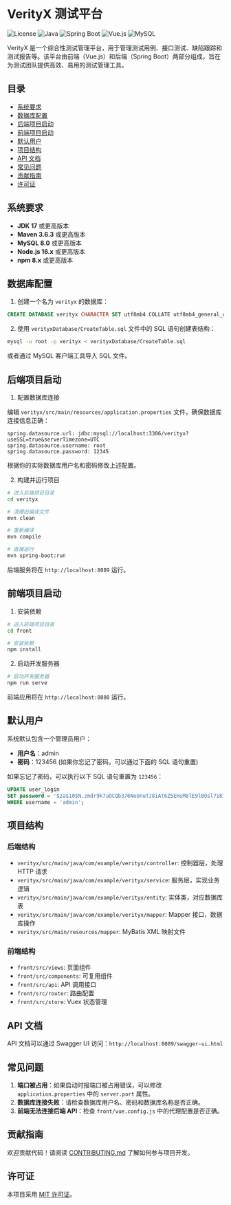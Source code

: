 # VerityX 测试平台

![License](https://img.shields.io/badge/license-MIT-blue.svg)
![Java](https://img.shields.io/badge/Java-17-orange)
![Spring Boot](https://img.shields.io/badge/Spring%20Boot-3.x-green)
![Vue.js](https://img.shields.io/badge/Vue.js-3.x-brightgreen)
![MySQL](https://img.shields.io/badge/MySQL-8.0-blue)

VerityX 是一个综合性测试管理平台，用于管理测试用例、接口测试、缺陷跟踪和测试报告等。该平台由前端（Vue.js）和后端（Spring Boot）两部分组成，旨在为测试团队提供高效、易用的测试管理工具。

## 目录

- [系统要求](#系统要求)
- [数据库配置](#数据库配置)
- [后端项目启动](#后端项目启动)
- [前端项目启动](#前端项目启动)
- [默认用户](#默认用户)
- [项目结构](#项目结构)
- [API 文档](#api-文档)
- [常见问题](#常见问题)
- [贡献指南](#贡献指南)
- [许可证](#许可证)

## 系统要求

- **JDK 17** 或更高版本
- **Maven 3.6.3** 或更高版本
- **MySQL 8.0** 或更高版本
- **Node.js 16.x** 或更高版本
- **npm 8.x** 或更高版本

## 数据库配置

1. 创建一个名为 `verityx` 的数据库：

```sql
CREATE DATABASE verityx CHARACTER SET utf8mb4 COLLATE utf8mb4_general_ci;
```

2. 使用 `verityxDatabase/CreateTable.sql` 文件中的 SQL 语句创建表结构：

```bash
mysql -u root -p verityx < verityxDatabase/CreateTable.sql
```

或者通过 MySQL 客户端工具导入 SQL 文件。

## 后端项目启动

1. 配置数据库连接

编辑 `verityx/src/main/resources/application.properties` 文件，确保数据库连接信息正确：

```properties
spring.datasource.url: jdbc:mysql://localhost:3306/verityx?useSSL=true&serverTimezone=UTC
spring.datasource.username: root
spring.datasource.password: 12345
```

根据你的实际数据库用户名和密码修改上述配置。

2. 构建并运行项目

```bash
# 进入后端项目目录
cd verityx

# 清理旧编译文件
mvn clean

# 重新编译
mvn compile

# 直接运行
mvn spring-boot:run
```

后端服务将在 `http://localhost:8089` 运行。

## 前端项目启动

1. 安装依赖

```bash
# 进入前端项目目录
cd front

# 安装依赖
npm install
```

2. 启动开发服务器

```bash
# 启动开发服务器
npm run serve
```

前端应用将在 `http://localhost:8080` 运行。

## 默认用户

系统默认包含一个管理员用户：

- **用户名**：admin
- **密码**：123456 (如果你忘记了密码，可以通过下面的 SQL 语句重置)

如果忘记了密码，可以执行以下 SQL 语句重置为 `123456`：

```sql
UPDATE user_login 
SET password = '$2a$10$N.zmdr9k7uOCQb376NoUnuTJ8iAt6Z5EHsM8lE9lBOsl7iKTVKIUi' 
WHERE username = 'admin';
```

## 项目结构

### 后端结构

- `verityx/src/main/java/com/example/verityx/controller`: 控制器层，处理 HTTP 请求
- `verityx/src/main/java/com/example/verityx/service`: 服务层，实现业务逻辑
- `verityx/src/main/java/com/example/verityx/entity`: 实体类，对应数据库表
- `verityx/src/main/java/com/example/verityx/mapper`: Mapper 接口，数据库操作
- `verityx/src/main/resources/mapper`: MyBatis XML 映射文件

### 前端结构

- `front/src/views`: 页面组件
- `front/src/components`: 可复用组件
- `front/src/api`: API 调用接口
- `front/src/router`: 路由配置
- `front/src/store`: Vuex 状态管理

## API 文档

API 文档可以通过 Swagger UI 访问：`http://localhost:8089/swagger-ui.html`

## 常见问题

1. **端口被占用**：如果启动时报端口被占用错误，可以修改 `application.properties` 中的 `server.port` 属性。
2. **数据库连接失败**：请检查数据库用户名、密码和数据库名称是否正确。
3. **前端无法连接后端 API**：检查 `front/vue.config.js` 中的代理配置是否正确。

## 贡献指南

欢迎贡献代码！请阅读 [CONTRIBUTING.md](CONTRIBUTING.md) 了解如何参与项目开发。

## 许可证

本项目采用 [MIT 许可证](LICENSE)。 
